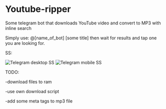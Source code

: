 # Youtube-ripper
Some telegram bot that downloads YouTube video and convert to MP3 with inline search

Simply use: @[name_of_bot] [some title]
then wait for results and tap one you are looking for.

SS:

![Telegram desktop SS](https://i.imgur.com/nwH4Rm3.png)
![Telegram mobile SS](https://i.imgur.com/Zby4JH9.jpg)

TODO:

-download files to ram

-use own download script

-add some meta tags to mp3 file
